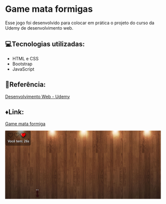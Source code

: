 # Game mata formigas
Esse jogo foi desenvolvido para colocar em prática o projeto do curso da Udemy de desenvolvimento web.

## :computer:Tecnologias utilizadas:
+ HTML e CSS
+ Bootstrap
+ JavaScript

## :pushpin:Referência:
[Desenvolvimento Web - Udemy](https://www.udemy.com/course/web-completo/?couponCode=LEADERSALE24A)

## :diamonds:Link:
[Game mata formiga](https://francine02.github.io/Mata-Formiga/)

<img src= "./img/print.png">

